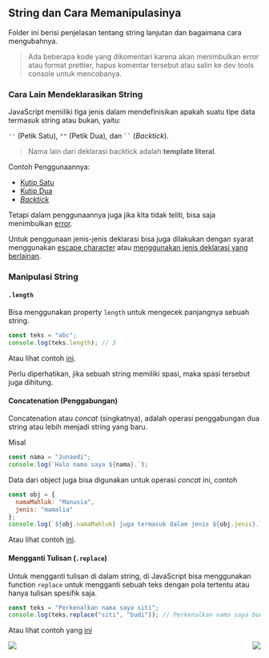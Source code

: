 ## String dan Cara Memanipulasinya

Folder ini berisi penjelasan tentang string lanjutan dan bagaimana cara mengubahnya.

> Ada beberapa kode yang dikomentari karena akan menimbulkan error atau format prettier, hapus komentar tersebut atau salin ke dev tools console untuk mencobanya.

### Cara Lain Mendeklarasikan String

JavaScript memiliki tiga jenis dalam mendefinisikan apakah suatu tipe data termasuk string atau bukan, yaitu:

`''` (Petik Satu), `""` (Petik Dua), dan ` `` ` (_Backtick_).

> Nama lain dari deklarasi backtick adalah **template literal**.

Contoh Penggunaannya:

- [Kutip Satu](anotherStringDeclaration.js#L10-L11)
- [Kutip Dua](anotherStringDeclaration.js#L13-L14)
- [_Backtick_](anotherStringDeclaration.js#L16-L17)

Tetapi dalam penggunaannya juga jika kita tidak teliti, bisa saja menimbulkan [error](anotherStringDeclaration.js#L5-L7).

Untuk penggunaan jenis-jenis deklarasi bisa juga dilakukan dengan syarat menggunakan [escape character](anotherStringDeclaration.js#L26-L27) atau [menggunakan jenis deklarasi yang berlainan](anotherStringDeclaration.js#L20-L24).

### Manipulasi String

#### `.length`

Bisa menggunakan property `length` untuk mengecek panjangnya sebuah string.

```js
const teks = "abc";
console.log(teks.length); // 3
```

Atau lihat contoh [ini](stringManipulation.js#L2-L3).

Perlu diperhatikan, jika sebuah string memiliki spasi, maka spasi tersebut juga dihitung.

#### Concatenation (Penggabungan)

Concatenation atau _concat_ (singkatnya), adalah operasi penggabungan dua string atau lebih menjadi string yang baru.

Misal

```js
const nama = "Junaedi";
console.log(`Halo nama saya ${nama}.`);
```

Data dari object juga bisa digunakan untuk operasi _concat_ ini, contoh

```js
const obj = {
  namaMahluk: "Manusia",
  jenis: "mamalia"
};
console.log(`${obj.namaMahluk} juga termasuk dalam jenis ${obj.jenis}.`);
```

Atau lihat contoh [ini](stringManipulation.js#L6-L32).

#### Mengganti Tulisan (`.replace`)

Untuk mengganti tulisan di dalam string, di JavaScript bisa menggunakan function `replace` untuk mengganti sebuah teks dengan pola tertentu atau hanya tulisan spesifik saja.

```js
const teks = "Perkenalkan nama saya siti";
console.log(teks.replace("siti", "budi")); // Perkenalkan nama saya budi
```

Atau lihat contoh yang [ini](stringManipulation.js#L35-L36)

[<img align="left" src="https://api.bellshade.org/badge/navigation?badgeType=previous&text=Operator" />](../003_operator)

[<img align="right" src="https://api.bellshade.org/badge/navigation?badgeType=next&text=Arithmetic%20Operation" />](../005_arithmetic_operation)
